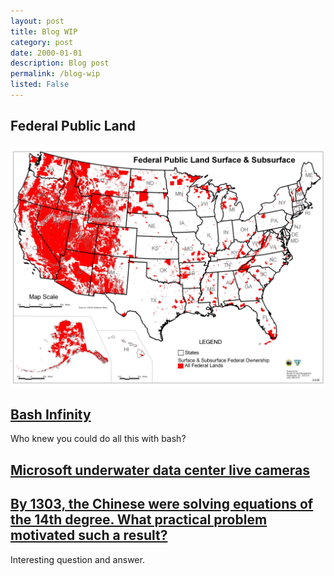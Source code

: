 ```yaml
---
layout: post
title: Blog WIP
category: post
date: 2000-01-01
description: Blog post
permalink: /blog-wip
listed: False
---
```


## Federal Public Land

![](federal-land.jpg)

## [Bash Infinity](https://github.com/niieani/bash-oo-framework)

Who knew you could do all this with bash?

## [Microsoft underwater data center live cameras](https://natick.research.microsoft.com/)

## [By 1303, the Chinese were solving equations of the 14th degree. What practical problem motivated such a result?](https://www.reddit.com/r/AskHistorians/comments/9bkfhj/by_1303_the_chinese_were_solving_equations_of_the/)

Interesting question and answer.
